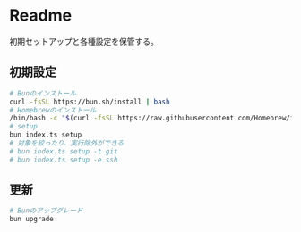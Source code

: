 # Readme

初期セットアップと各種設定を保管する。

## 初期設定

```sh
# Bunのインストール
curl -fsSL https://bun.sh/install | bash
# Homebrewのインストール
/bin/bash -c "$(curl -fsSL https://raw.githubusercontent.com/Homebrew/install/HEAD/install.sh)"
# setup
bun index.ts setup
# 対象を絞ったり、実行除外ができる
# bun index.ts setup -t git
# bun index.ts setup -e ssh
```

## 更新

```sh
# Bunのアップグレード
bun upgrade
```
